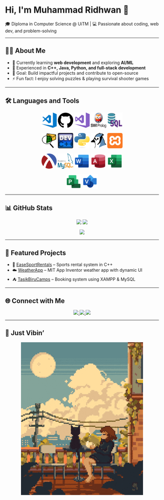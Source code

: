 # Hi, I'm Muhammad Ridhwan 👋  
🎓 Diploma in Computer Science @ UiTM | 💻 Passionate about coding, web dev, and problem-solving  

---

## 👨‍💻 About Me
- 🌱 Currently learning **web development** and exploring **AI/ML**  
- 🔧 Experienced in **C++, Java, Python, and full-stack development**  
- 🎯 Goal: Build impactful projects and contribute to open-source  
- ⚡ Fun fact: I enjoy solving puzzles & playing survival shooter games  

---

## 🛠️ Languages and Tools  

<p align="center">
  <img src="assets/vscode.png" alt="VS Code" width="50" height="50">
  <img src="assets/github.svg" alt="GitHub" width="50" height="50">
  <img src="assets/VS2017.png" alt="VS2017" width="50" height="50">
  <img src="assets/Prolog.png" alt="Prolog" width="50" height="50">
  <img src="assets/sql.png" alt="Sql" width="50" height="50">
</p>

<p align="center">
  <img src="assets/Ciscologo.png" alt="Cisco" width="50" height="50">
  <img src="assets/C++_logo.png" alt="C++" width="50" height="50">
  <img src="assets/python_logo.png" alt="Python" width="50" height="50">
  <img src="assets/bluej_logo.png" alt="BlueJ" width="50" height="50">
  <img src="assets/xampp.png" alt="Xampp" width="50" height="50">
</p>

<p align="center">
  <img src="assets/racket.png" alt="Racket" width="50" height="50">
  <img src="assets/logoSql.png" alt="MySql" width="50" height="50">
  <img src="assets/wordlogo.png" alt="Word" width="50" height="50">
  <img src="assets/Accesslogo.png" alt="Access" width="50" height="50">
  <img src="assets/Excellogo.png" alt="Excel" width="50" height="50">
</p>

<p align="center">
  <img src="assets/Projectlogo.png" alt="Project" width="50" height="50">
  <img src="assets/Visiologo.png" alt="Visio" width="50" height="50">
</p>

---

## 📊 GitHub Stats  

<p align="center">
  <img src="https://github-readme-stats.vercel.app/api?username=RidhwanHazian&show_icons=true&theme=radical" height="150"/>
  <img src="https://github-readme-stats.vercel.app/api/top-langs/?username=RidhwanHazian&layout=compact&theme=radical" height="150"/>
</p>

<p align="center">
  <img src="https://streak-stats.demolab.com/?user=RidhwanHazian&theme=radical" height="150"/>
</p>

---

## 🚀 Featured Projects  

- 🎾 [EaseSportRentals](https://github.com/RidhwanHazian/EaseSportRentals) – Sports rental system in C++  
- ☁️ [WeatherApp](https://github.com/RidhwanHazian/WeatherApp) – MIT App Inventor weather app with dynamic UI  
- ⛺ [TasikBiruCamps](https://github.com/RidhwanHazian/camp) – Booking system using XAMPP & MySQL  

---

## 🌐 Connect with Me  

<p align="center">
  <a href="https://www.linkedin.com/in/muhammad-ridhwan-bin-hazian-60035a293" target="_blank" rel="noopener noreferrer">
    <img src="https://img.shields.io/badge/LinkedIn-0077B5?style=for-the-badge&logo=linkedin&logoColor=white"/>
  </a>
  <a href="mailto:mridhwan950@email.com?subject=Hello%20Ridhwan!&body=I%20just%20saw%20your%20GitHub%20profile%20and...">
    <img src="https://img.shields.io/badge/Gmail-D14836?style=for-the-badge&logo=gmail&logoColor=white"/>
  </a>
  <a href="https://ridhwanhazian.github.io/web-portfolio-Ridhwan/" target="_blank">
    <img src="https://img.shields.io/badge/Portfolio-000000?style=for-the-badge&logo=vercel&logoColor=white"/>
  </a>
</p>

---

## 🎵 Just Vibin’  

<p align="center">
  <img src="assets/animeVibes.gif" width="400" alt="Lo-fi anime studying" />
</p>
